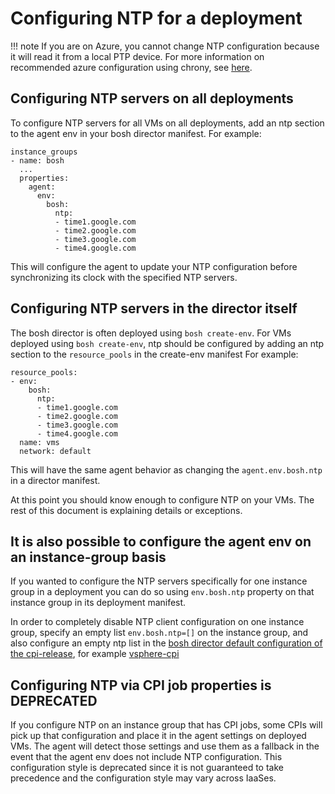 # Configuring NTP for a deployment

!!! note
    If you are on Azure, you cannot change NTP configuration because it will read it
    from a local PTP device.  For more information on recommended azure configuration
    using chrony, see
    [here](https://docs.microsoft.com/en-us/azure/virtual-machines/linux/time-sync#chrony).

## Configuring NTP servers on all deployments

To configure NTP servers for all VMs on all deployments,
add an ntp section to the agent env in your bosh director manifest.
For example:

```
instance_groups
- name: bosh
  ...
  properties:
    agent:
      env:
        bosh:
          ntp:
          - time1.google.com
          - time2.google.com
          - time3.google.com
          - time4.google.com
```

This will configure the agent to update your NTP configuration before
synchronizing its clock with the specified NTP servers.

## Configuring NTP servers in the director itself

The bosh director is often deployed using `bosh create-env`. 
For VMs deployed using `bosh create-env`,
ntp should be configured by adding an ntp section to the `resource_pools`
in the create-env manifest
For example:

```
resource_pools:
- env:
    bosh:
      ntp:
      - time1.google.com
      - time2.google.com
      - time3.google.com
      - time4.google.com
  name: vms
  network: default
```

This will have the same agent behavior as changing the `agent.env.bosh.ntp` in a director manifest.


At this point you should know enough to configure NTP on your VMs. The rest of this document is explaining details or exceptions.

## It is also possible to configure the agent env on an instance-group basis

If you wanted to configure the NTP servers specifically for one
instance group in a deployment you can do so using `env.bosh.ntp`
property on that instance group in its deployment manifest.

In order to completely disable NTP client configuration on one instance group, 
specify an empty list `env.bosh.ntp=[]` on the instance group, and also configure
an empty ntp list in the [bosh director default configuration of the cpi-release](https://github.com/cloudfoundry/bosh-deployment/blob/master/vsphere/cpi.yml), for
example [vsphere-cpi](https://github.com/cloudfoundry/bosh-vsphere-cpi-release/blob/34e66c47002c42e37970a02256f13be07a5d138f/jobs/vsphere_cpi/spec#L97-L101)

## Configuring NTP via CPI job properties is DEPRECATED

If you configure NTP on an instance group that has CPI jobs, some CPIs will pick
up that configuration and place it in the agent settings on deployed VMs. The
agent will detect those settings and use them as a fallback in the event that
the agent env does not include NTP configuration. This configuration style is
deprecated since it is not guaranteed to take precedence and the configuration
style may vary across IaaSes.
